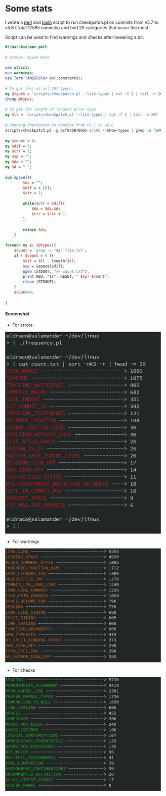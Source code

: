 # Some stats

I wrote a [perl](./frequency.pl) and [bash](./frequency.sh) script to run checkpatch.pl on commits from v5.7 to v5.8 (Total 17595 commits) and find 20 categories that occur the most.

Script can be used to find warnings and checks after tweaking a bit.


```perl
#!/usr/bin/env perl

# Author: Ayush Karn

use strict;
use warnings;
use Term::ANSIColor qw(:constants);

# To get list of all 207 types.
my @types = `scripts/checkpatch.pl --list-types | cut -f 2 | tail -n 207`;
chomp @types;

# To get the length of longest error type
my $ll = `scripts/checkpatch.pl --list-types | cut -f 2 | tail -n 207 | wc -L`;

# Running checkpatch on commits from v5.7 to v5.8
scripts/checkpatch.pl -g bcf876870b95-17595 --show-types | grep -o "ERROR:.*:" | cut -d':' -f 2 > file.txt

my $count = 0;
my $dif = 0;
my $ctr = 1;
my $sp = "";
my $da = "";
my $d = "-";

sub space(){
		$da = "";
		$dif = $_[0]; 
		$ctr = 1;
		
		while($ctr < $dif){
			$da = $da.$d;
			$ctr = $ctr + 1;
		}

		return $da;
	}

foreach my $i (@types){
	$count = `grep -c "$i" file.txt`;
	if ( $count > 0 ){
		$dif = $ll - length($i);
		$sp = &space($dif);
		open (STDOUT, ">> count.txt");
		print RED, "$i", RESET, " $sp> $count";
		close (STDOUT);
	}
	$count=0;

}

```
#### Screenshot

* For errors

![freq](Images/5.png)


* For warnings

![warning](Images/7.png)

* For checks

![check](Images/6.png)
